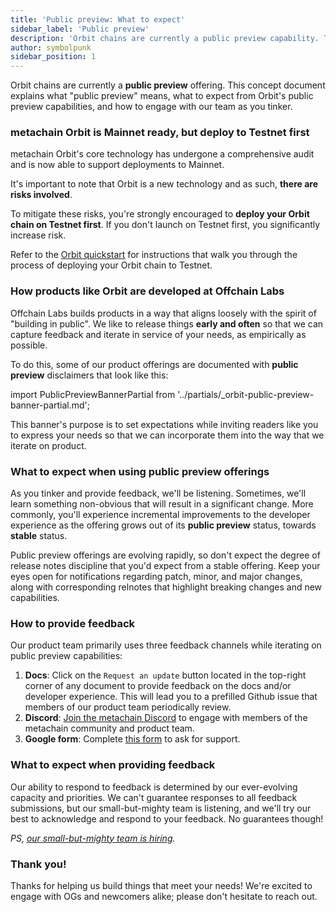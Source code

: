 ```yaml
---
title: 'Public preview: What to expect'
sidebar_label: 'Public preview'
description: 'Orbit chains are currently a public preview capability. This concept document explains what this means, and what to expect from public preview capabilities.'
author: symbolpunk
sidebar_position: 1
---
```


Orbit chains are currently a **public preview** offering. This concept document explains what "public preview" means, what to expect from Orbit's public preview capabilities, and how to engage with our team as you tinker.

### metachain Orbit is Mainnet ready, but deploy to Testnet first

metachain Orbit's core technology has undergone a comprehensive audit and is now able to support deployments to Mainnet.

It's important to note that Orbit is a new technology and as such, **there are risks involved**.

To mitigate these risks, you're strongly encouraged to **deploy your Orbit chain on Testnet first**. If you don't launch on Testnet first, you significantly increase risk.

Refer to the [Orbit quickstart](/launch-orbit-chain/orbit-quickstart) for instructions that walk you through the process of deploying your Orbit chain to Testnet.

### How products like Orbit are developed at Offchain Labs

Offchain Labs builds products in a way that aligns loosely with the spirit of "building in public". We like to release things **early and often** so that we can capture feedback and iterate in service of your needs, as empirically as possible.

To do this, some of our product offerings are documented with **public preview** disclaimers that look like this:

import PublicPreviewBannerPartial from '../partials/_orbit-public-preview-banner-partial.md';

<PublicPreviewBannerPartial />

This banner's purpose is to set expectations while inviting readers like you to express your needs so that we can incorporate them into the way that we iterate on product.

### What to expect when using public preview offerings

As you tinker and provide feedback, we'll be listening. Sometimes, we'll learn something non-obvious that will result in a significant change. More commonly, you'll experience incremental improvements to the developer experience as the offering grows out of its **public preview** status, towards **stable** status.

Public preview offerings are evolving rapidly, so don't expect the degree of release notes discipline that you'd expect from a stable offering. Keep your eyes open for notifications regarding patch, minor, and major changes, along with corresponding relnotes that highlight breaking changes and new capabilities.

### How to provide feedback

Our product team primarily uses three feedback channels while iterating on public preview capabilities:

1.  **Docs**: Click on the `Request an update` button located in the top-right corner of any document to provide feedback on the docs and/or developer experience. This will lead you to a prefilled Github issue that members of our product team periodically review.
2.  **Discord**: [Join the metachain Discord](https://discord.gg/metachain) to engage with members of the metachain community and product team.
3.  **Google form**: Complete [this form](http://bit.ly/3yy6EUK) to ask for support.

### What to expect when providing feedback

Our ability to respond to feedback is determined by our ever-evolving capacity and priorities. We can't guarantee responses to all feedback submissions, but our small-but-mighty team is listening, and we'll try our best to acknowledge and respond to your feedback. No guarantees though!

_PS, [our small-but-mighty team is hiring](https://jobs.lever.co/META-MetaChain)._

### Thank you!

Thanks for helping us build things that meet your needs! We're excited to engage with OGs and newcomers alike; please don't hesitate to reach out.
